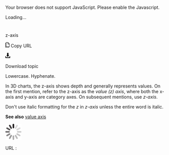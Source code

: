 Your browser does not support JavaScript. Please enable the Javascript.

Loading...

# 

z-axis

![Copy URL](media/z-axis/Copy.png)
Copy URL

![Download](media/z-axis/Download.png)

Download topic

Lowercase. Hyphenate.

In
3D charts, the z-axis shows depth and generally represents values.
On the first mention, refer to the z-axis as the *value (z) axis*, where both the x-axis and y-axis are category axes. On subsequent mentions, use *z-axis*. 

Don't use italic formatting for the *z* in *z-axis* unless the entire word is italic.

**See also** [value axis](https://worldready.cloudapp.net/Styleguide/Read?id=2700&topicid=33518)

![In progress](media/z-axis/activity-large.gif)

URL :
